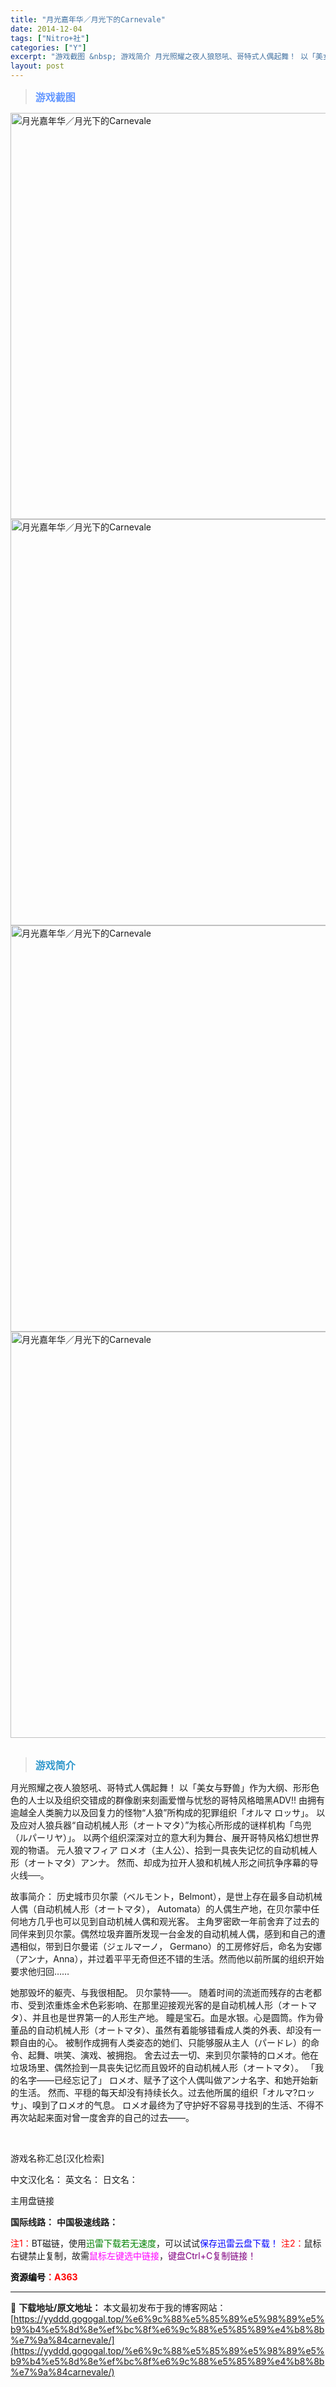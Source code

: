```yaml
---
title: "月光嘉年华／月光下的Carnevale"
date: 2014-12-04
tags: ["Nitro+社"]
categories: ["Y"]
excerpt: "游戏截图 &nbsp; 游戏简介 月光照耀之夜人狼怒吼、哥特式人偶起舞！ 以「美女与野兽」作为大纲、形形色色的人士以及组织交错成的群像剧来刻画爱憎与忧愁的哥特风格暗黑ADV!! 由拥有逾越全人类腕力以及回复力的怪物“人狼”所构成的犯罪组织「オルマ ロッサ」。 以及应对人狼兵器“自动机械人形（オートマ&hellip;"
layout: post
---
```


<div>
<blockquote><b><span style="font-size: 12pt; color: #6699ff;">游戏截图</span></b></blockquote>
<div><img title="点击放大" src="https://yyddd.gogogal.top/wp-content/uploads/2025/04/20250430_681203462b563.webp" alt="月光嘉年华／月光下的Carnevale" width="650" /></div>
<div><img title="点击放大" src="https://yyddd.gogogal.top/wp-content/uploads/2025/04/20250430_6812034782234.webp" alt="月光嘉年华／月光下的Carnevale" width="650" /></div>
<div><img title="点击放大" src="https://yyddd.gogogal.top/wp-content/uploads/2025/04/20250430_68120348c8b12.webp" alt="月光嘉年华／月光下的Carnevale" width="650" /></div>
<div><img title="点击放大" src="https://yyddd.gogogal.top/wp-content/uploads/2025/04/20250430_68120349e1025.webp" alt="月光嘉年华／月光下的Carnevale" width="650" /></div>
&nbsp;
<blockquote><b><span style="font-size: 12pt; color: #3399cc;">游戏简介</span></b></blockquote>
<div>月光照耀之夜人狼怒吼、哥特式人偶起舞！
以「美女与野兽」作为大纲、形形色色的人士以及组织交错成的群像剧来刻画爱憎与忧愁的哥特风格暗黑ADV!!
由拥有逾越全人类腕力以及回复力的怪物“人狼”所构成的犯罪组织「オルマ ロッサ」。
以及应对人狼兵器“自动机械人形（オートマタ）”为核心所形成的谜样机构「鸟兜（ルパーリヤ）」。
以两个组织深深对立的意大利为舞台、展开哥特风格幻想世界观的物语。
元人狼マフィア ロメオ（主人公）、拾到一具丧失记忆的自动机械人形（オートマタ）アンナ。
然而、却成为拉开人狼和机械人形之间抗争序幕的导火线──。

故事简介：
历史城市贝尔蒙（ベルモント，Belmont），是世上存在最多自动机械人偶（自动机械人形（オートマタ）， Automata）的人偶生产地，在贝尔蒙中任何地方几乎也可以见到自动机械人偶和观光客。
主角罗密欧一年前舍弃了过去的同伴来到贝尔蒙。偶然垃圾弃置所发现一台金发的自动机械人偶，感到和自己的遭遇相似，带到日尔曼诺（ジェルマーノ， Germano）的工房修好后，命名为安娜（アンナ，Anna），并过着平平无奇但还不错的生活。然而他以前所属的组织开始要求他归回……

她那毁坏的躯壳、与我很相配。
贝尔蒙特――。
随着时间的流逝而残存的古老都市、受到浓重炼金术色彩影响、在那里迎接观光客的是自动机械人形（オートマタ）、并且也是世界第一的人形生产地。
瞳是宝石。血是水银。心是圆筒。作为骨董品的自动机械人形（オートマタ）、虽然有着能够错看成人类的外表、却没有一颗自由的心。
被制作成拥有人类姿态的她们、只能够服从主人（パードレ）的命令、起舞、哄笑、演戏、被拥抱。
舍去过去一切、来到贝尔蒙特的ロメオ。他在垃圾场里、偶然捡到一具丧失记忆而且毁坏的自动机械人形（オートマタ）。
「我的名字――已经忘记了」
ロメオ、赋予了这个人偶叫做アンナ名字、和她开始新的生活。
然而、平穏的每天却没有持续长久。过去他所属的组织「オルマ?ロッサ」、嗅到了ロメオ的气息。
ロメオ最终为了守护好不容易寻找到的生活、不得不再次站起来面对曾一度舍弃的自己的过去――。</div>
&nbsp;

游戏名称汇总[汉化检索]

中文汉化名：
英文名：
日文名：
</div>
<div class="panel panel-primary">
<div class="panel-heading">主用盘链接</div>
<div class="panel-body">

<b>国际线路：</b>
<b>中国极速线路：</b>


<span style="color: #ff0000;">注1：</span>BT磁链，使用<span style="color: #008000;">迅雷下载若无速度</span>，可以试试<span style="color: #0000ff;">保存迅雷云盘下载！</span>
<span style="color: #ff0000;">注2：</span>鼠标右键禁止复制，故需<span style="color: #ff00ff;">鼠标左键选中链接</span>，<span style="color: #800080;">键盘Ctrl+C复制链接！</span>

</div>
<div class="panel-footer"><span style="color: #ff0000;"><b><span style="color: #000000;">资源编号</span>：A363</b></span></div>
</div>

---
📖 **下载地址/原文地址：** 本文最初发布于我的博客网站：[https://yyddd.gogogal.top/%e6%9c%88%e5%85%89%e5%98%89%e5%b9%b4%e5%8d%8e%ef%bc%8f%e6%9c%88%e5%85%89%e4%b8%8b%e7%9a%84carnevale/](https://yyddd.gogogal.top/%e6%9c%88%e5%85%89%e5%98%89%e5%b9%b4%e5%8d%8e%ef%bc%8f%e6%9c%88%e5%85%89%e4%b8%8b%e7%9a%84carnevale/)
